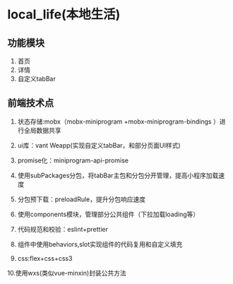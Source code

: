 # local_life(本地生活)

## 功能模块
1. 首页
2. 详情
3. 自定义tabBar


## 前端技术点

1. 状态存储:mobx（mobx-miniprogram
+mobx-miniprogram-bindings
）进行全局数据共享

2. ui库：vant Weapp(实现自定义tabBar，和部分页面UI样式)

3. promise化：miniprogram-api-promise

4. 使用subPackages分包，将tabBar主包和分包分开管理，提高小程序加载速度

5. 分包预下载：preloadRule，提升分包响应速度

6. 使用components模块，管理部分公共组件（下拉加载loading等）

7. 代码规范和校验：eslint+prettier

8. 组件中使用behaviors,slot实现组件的代码复用和自定义填充

9. css:flex+css+css3

10.使用wxs(类似vue-minxin)封装公共方法
